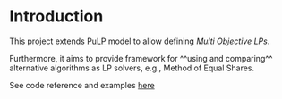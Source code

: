 # Introduction

This project extends [PuLP](https://github.com/coin-or/pulp) model to allow defining _Multi Objective LPs_.

Furthermore, it aims to provide framework for ^^using and comparing^^ alternative algorithms as LP solvers, e.g., Method of Equal Shares.

See code reference and examples [here](code-reference/index.md)

